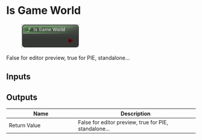 # Is Game World

<div align="left" data-full-width="false"><figure><img src="../../../api/Misc/Is_Game_World.png" alt=""><figcaption></figcaption></figure></div>

False for editor preview, true for PIE, standalone...

## Inputs

## Outputs

<table><thead><tr><th width="170">Name</th><th>Description</th></tr></thead><tbody><tr><td>Return Value</td><td>False for editor preview, true for PIE, standalone...</td></tr></tbody></table>
